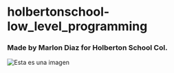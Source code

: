 <h1> holbertonschool-low_level_programming </h1 >

### Made by Marlon Diaz for Holberton School Col.

![Esta es una imagen](https://myoctocat.com/assets/images/base-octocat.svg)
